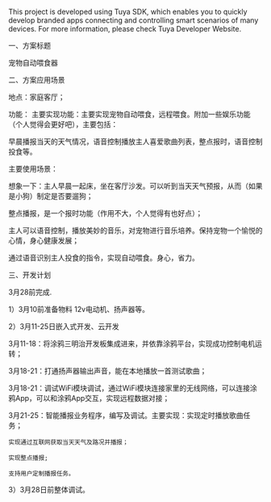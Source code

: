 This project is developed using Tuya SDK, which enables you to quickly develop branded apps connecting and controlling smart scenarios of many devices. 
For more information, please check Tuya Developer Website.

一、方案标题

宠物自动喂食器

二、方案应用场景

地点：家庭客厅；

功能：
主要实现功能：主要实现宠物自动喂食，远程喂食。附加一些娱乐功能（个人觉得会更好吧），主要包括：

早晨播报当天的天气情况，语音控制播放主人喜爱歌曲列表，整点报时，语音控制投食等。

主要使用场景：

想象一下：主人早晨一起床，坐在客厅沙发。可以听到当天天气预报，从而（如果是小狗）制定是否要遛狗；

整点播报，是一个报时功能（作用不大，个人觉得有也好点）；

主人可以语音控制，播放美妙的音乐，对宠物进行音乐培养。保持宠物一个愉悦的心情，身心健康发展；

通过语音识别主人投食的指令，实现自动喂食。身心，省力。


三、开发计划

3月28前完成.

1）3月10前准备物料
12v电动机、扬声器等。

2）3月11-25日嵌入式开发、云开发


  3月11-18：将涂鸦三明治开发板集成进来，并依靠涂鸦平台，实现成功控制电机运转；
  
  3月18-21：打通扬声器输出声音，能在本地播放一首测试歌曲；
  
  3月18-21：调试WiFi模块调试，通过WiFi模块连接家里的无线网络，可以连接涂鸦App，可以和涂鸦App交互，实现远程数据对接；
  
  3月21-25：智能播报业务程序，编写及调试。主要实现：实现定时播放歌曲任务；
  
    实现通过互联网获取当天天气及路况并播报；
    
    实现整点播报;
    
    支持用户定制播报任务。
    
    
3）3月28日前整体调试。

